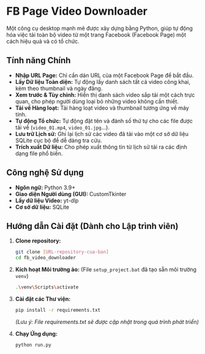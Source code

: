 # FB Page Video Downloader

Một công cụ desktop mạnh mẽ được xây dựng bằng Python, giúp tự động hóa việc tải toàn bộ video từ một trang Facebook (Facebook Page) một cách hiệu quả và có tổ chức.

## Tính năng Chính
- **Nhập URL Page:** Chỉ cần dán URL của một Facebook Page để bắt đầu.
- **Lấy Dữ liệu Toàn diện:** Tự động lấy danh sách tất cả video công khai, kèm theo thumbnail và ngày đăng.
- **Xem trước & Tùy chỉnh:** Hiển thị danh sách video sắp tải một cách trực quan, cho phép người dùng loại bỏ những video không cần thiết.
- **Tải về Hàng loạt:** Tải hàng loạt video và thumbnail tương ứng về máy tính.
- **Tự động Tổ chức:** Tự động đặt tên và đánh số thứ tự cho các file được tải về (`video_01.mp4`, `video_01.jpg`...).
- **Lưu trữ Lịch sử:** Ghi lại lịch sử các video đã tải vào một cơ sở dữ liệu SQLite cục bộ để dễ dàng tra cứu.
- **Trích xuất Dữ liệu:** Cho phép xuất thông tin từ lịch sử tải ra các định dạng file phổ biến.

## Công nghệ Sử dụng
- **Ngôn ngữ:** Python 3.9+
- **Giao diện Người dùng (GUI):** CustomTkinter
- **Lấy dữ liệu Video:** yt-dlp
- **Cơ sở dữ liệu:** SQLite

## Hướng dẫn Cài đặt (Dành cho Lập trình viên)
1.  **Clone repository:**
    ```bash
    git clone [URL-repository-cua-ban]
    cd fb_video_downloader
    ```
2.  **Kích hoạt Môi trường ảo:**
    (File `setup_project.bat` đã tạo sẵn môi trường `venv`)
    ```bash
    .\venv\Scripts\activate
    ```
3.  **Cài đặt các Thư viện:**
    ```bash
    pip install -r requirements.txt
    ```
    *(Lưu ý: File requirements.txt sẽ được cập nhật trong quá trình phát triển)*

4.  **Chạy Ứng dụng:**
    ```bash
    python run.py
    ```